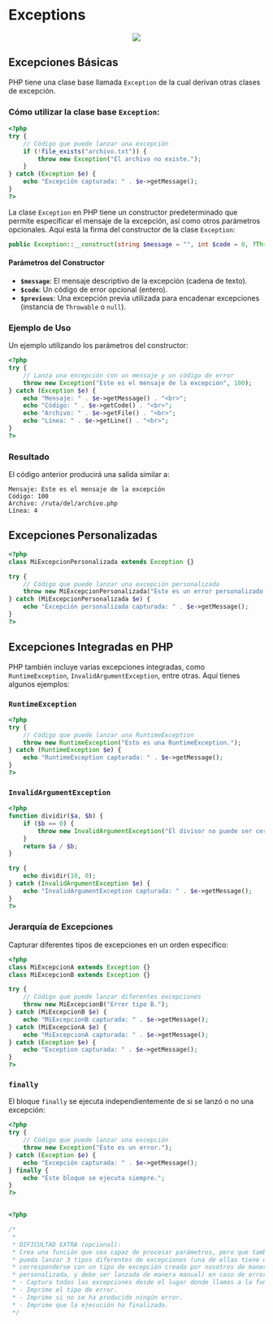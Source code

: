 # Exceptions
<p align="center">
  <img src="https://github.com/user-attachments/assets/7dc15b4e-7309-47a1-8d15-d62c74099ef7" />
</p>

## Excepciones Básicas

PHP tiene una clase base llamada `Exception` de la cual derivan otras clases de excepción. 
### Cómo utilizar la clase base `Exception`:

```php
<?php
try {
    // Código que puede lanzar una excepción
    if (!file_exists("archivo.txt")) {
        throw new Exception("El archivo no existe.");
    }
} catch (Exception $e) {
    echo "Excepción capturada: " . $e->getMessage();
}
?>
```

La clase `Exception` en PHP tiene un constructor predeterminado que permite especificar el mensaje de la excepción, así como otros parámetros opcionales. Aquí está la firma del constructor de la clase `Exception`:

```php
public Exception::__construct(string $message = "", int $code = 0, ?Throwable $previous = null)
```

#### Parámetros del Constructor

- **`$message`**: El mensaje descriptivo de la excepción (cadena de texto).
- **`$code`**: Un código de error opcional (entero).
- **`$previous`**: Una excepción previa utilizada para encadenar excepciones (instancia de `Throwable` o `null`).

### Ejemplo de Uso

Un ejemplo utilizando los parámetros del constructor:

```php
<?php
try {
    // Lanza una excepción con un mensaje y un código de error
    throw new Exception("Este es el mensaje de la excepción", 100);
} catch (Exception $e) {
    echo "Mensaje: " . $e->getMessage() . "<br>";
    echo "Código: " . $e->getCode() . "<br>";
    echo "Archivo: " . $e->getFile() . "<br>";
    echo "Línea: " . $e->getLine() . "<br>";
}
?>
```

### Resultado

El código anterior producirá una salida similar a:

```
Mensaje: Este es el mensaje de la excepción
Código: 100
Archivo: /ruta/del/archivo.php
Línea: 4
```

## Excepciones Personalizadas

```php
<?php
class MiExcepcionPersonalizada extends Exception {}

try {
    // Código que puede lanzar una excepción personalizada
    throw new MiExcepcionPersonalizada("Este es un error personalizado.");
} catch (MiExcepcionPersonalizada $e) {
    echo "Excepción personalizada capturada: " . $e->getMessage();
}
?>
```

## Excepciones Integradas en PHP

PHP también incluye varias excepciones integradas, como `RuntimeException`, `InvalidArgumentException`, entre otras. 
Aquí tienes algunos ejemplos:

### `RuntimeException`

```php
<?php
try {
    // Código que puede lanzar una RuntimeException
    throw new RuntimeException("Esto es una RuntimeException.");
} catch (RuntimeException $e) {
    echo "RuntimeException capturada: " . $e->getMessage();
}
?>
```

### `InvalidArgumentException`

```php
<?php
function dividir($a, $b) {
    if ($b == 0) {
        throw new InvalidArgumentException("El divisor no puede ser cero.");
    }
    return $a / $b;
}

try {
    echo dividir(10, 0);
} catch (InvalidArgumentException $e) {
    echo "InvalidArgumentException capturada: " . $e->getMessage();
}
?>
```

### Jerarquía de Excepciones

Capturar diferentes tipos de excepciones en un orden específico:

```php
<?php
class MiExcepcionA extends Exception {}
class MiExcepcionB extends Exception {}

try {
    // Código que puede lanzar diferentes excepciones
    throw new MiExcepcionB("Error tipo B.");
} catch (MiExcepcionB $e) {
    echo "MiExcepcionB capturada: " . $e->getMessage();
} catch (MiExcepcionA $e) {
    echo "MiExcepcionA capturada: " . $e->getMessage();
} catch (Exception $e) {
    echo "Exception capturada: " . $e->getMessage();
}
?>
```

### `finally`

El bloque `finally` se ejecuta independientemente de si se lanzó o no una excepción:

```php
<?php
try {
    // Código que puede lanzar una excepción
    throw new Exception("Este es un error.");
} catch (Exception $e) {
    echo "Excepción capturada: " . $e->getMessage();
} finally {
    echo "Este bloque se ejecuta siempre.";
}
?>
```

```php

<?php

/*
 *
 * DIFICULTAD EXTRA (opcional):
 * Crea una función que sea capaz de procesar parámetros, pero que también
 * pueda lanzar 3 tipos diferentes de excepciones (una de ellas tiene que
 * corresponderse con un tipo de excepción creada por nosotros de manera
 * personalizada, y debe ser lanzada de manera manual) en caso de error.
 * - Captura todas las excepciones desde el lugar donde llamas a la función.
 * - Imprime el tipo de error.
 * - Imprime si no se ha producido ningún error.
 * - Imprime que la ejecución ha finalizado.
 */
```


